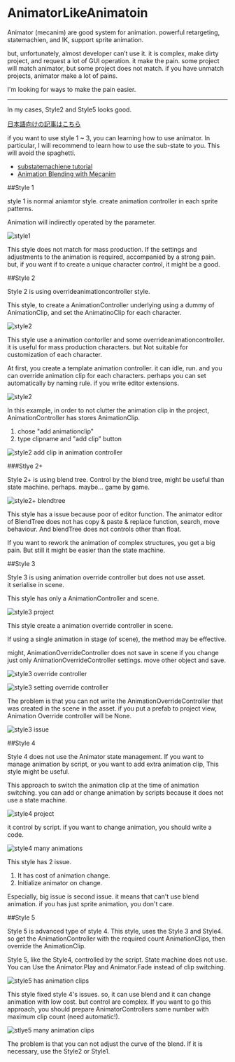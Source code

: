 # AnimatorLikeAnimatoin

Animator (mecanim) are good system for animation. powerful retargeting, statemachien, and IK, support sprite animation.

but, unfortunately, almost developer can’t use it. it is complex, make dirty project, and request a lot of GUI operation. it make the pain.
some project will match animator, but some project does not match. if you have unmatch projects, animator make a lot of pains.

I'm looking for ways to make the pain easier.

---

In my cases, Style2 and Style5 looks good.

[日本語向けの記事はこちら](http://tsubakit1.hateblo.jp/entry/2016/05/16/073000)

if you want to use style 1 ~ 3,  you can learning how to use animator. In particular, I will recommend to learn how to use the sub-state to you. This will avoid the spaghetti.

-  [substatemachiene tutorial](https://www.youtube.com/watch?v=lpekqN4_4xg)
-  [Animation Blending with Mecanim](https://warzonegameblog.wordpress.com/2015/12/22/animation-blending-with-mecanim/)

##Style 1

style 1 is normal aniamtor style.
create animation controller in each sprite patterns.

Animation will indirectly operated by the parameter.

![style1](img/style1_1.jpg)

This style does not match for mass production. If the settings and adjustments to the animation is required, accompanied by a strong pain.
but, if you want if to create a unique character control, it might be a good.

##Style 2

Style 2 is using overrideanimationcontroller style.

This style, to create a AnimationController underlying using a dummy of AnimationClip, and set the AnimatinoClip for each character.

![style2](img/style2_1.jpg)

This style use a animation contorller and some overrideanimationcontroller. it is useful for mass production characters.
but Not suitable for customization of each character.

At first, you create a template animation controller. it can idle, run. and you can override animation clip for each characters. perhaps you can set automatically by naming rule. if you write editor extensions.

![style2](img/style2_2.jpg)

In this example, in order to not clutter the animation clip in the project, AnimationController has stores AnimationClip.

1.  chose "add animationclip"
2.  type clipname and "add clip" button

![style2 add clip in animation controller](img/style2_3.jpg)

###Stlye 2+

Style 2+ is using blend tree.
Control by the blend tree, might be useful than state machine. perhaps. maybe...
game by game.

![style2+ blendtree](img/style2++1.gif)

This style has a issue because poor of editor function.
The animator editor of BlendTree does not has copy & paste & replace function, search, move behaviour.
And blendTree does not controls other than float.

If you want to rework the animation of complex structures, you get a big pain.
But still it might be easier than the state machine.

##Style 3

Style 3 is using animation override controller but does not use asset.  
it serialise in scene.

This style has only a AnimationController and scene.

![style3 project](img/style3_1.png)

This style create a animation override controller in scene.

If using a single animation in stage (of scene), the method may be effective.

might, AnimationOverrideController does not save in scene if you change just only AnimationOverrideController settings.
move other object and save.

![style3 override controller](img/style3_2.jpg)

![style3 setting override controller](img/style3_3.jpg)

The problem is that you can not write the AnimationOverrideController that was created in the scene in the asset.
if you put a prefab to project view, Animation Override controller will be None.

![style3 issue](img/style3_4.jpg)

##Style 4

Style 4 does not use the Animator state management.
If you want to manage animation by script, or you want to add extra animation clip, This style might be useful.

This approach to switch the animation clip at the time of animation switching.
you can add or change animation by scripts because it does not use a state machine.

![style4 project](img/style4_1.jpg)

it control by script.
if you want to change animation, you should write a code.

![style4 many animations](img/style4_2.png)

This style has 2 issue.

1.  It has cost of animation change.
2.  Initialize animator on change.

Especially, big issue is second issue. it means that can't use blend animation.
if you has just sprite animation, you don't care.

##Style 5

Style 5 is advanced type of style 4.
This style, uses the Style 3 and Style4. so get the AnimationController with the required count AnimationClips, then override the AnimationClip.

Style 5, like the Style4, controlled by the script. State machine does not use. 
You can Use the Animator.Play and Animator.Fade instead of clip switching. 

![style5 has animation clips](img/style5_1.jpg)

This style fixed style 4's issues. so, it can use blend and it can change animation with low cost. 
but control are complex.
If you want to go this approach, you should prepare AnimatorControllers same number with maximum clip count (need automatic!).

![stlye5 many animation clips](img/Style5_2.png)

The problem is that you can not adjust the curve of the blend. If it is necessary, use the Style2 or Style1.
